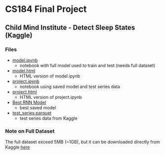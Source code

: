 # CS184 Final Project

## Child Mind Institute - Detect Sleep States (Kaggle)

### Files
- [model.ipynb](/model.ipynb)
    - notebook with full model used to train and test (needs full dataset)
- [model.html](/model.html)
    - HTML version of model.ipynb
- [project.ipynb](/project.ipynb)
    - notebook using saved model and test series data
- [project.html](/project.html)
    - HTML version of project.ipynb
- [Best RNN Model](/Best%20RNN%20Model)
    - best saved model
- [test_series.parquet](/test_series.parquet)
    - test series data from Kaggle


### Note on Full Dataset
The full dataset exceed 5MB (~1GB), but it can be downloaded directly from Kaggle [here](https://www.kaggle.com/competitions/child-mind-institute-detect-sleep-states/data)
